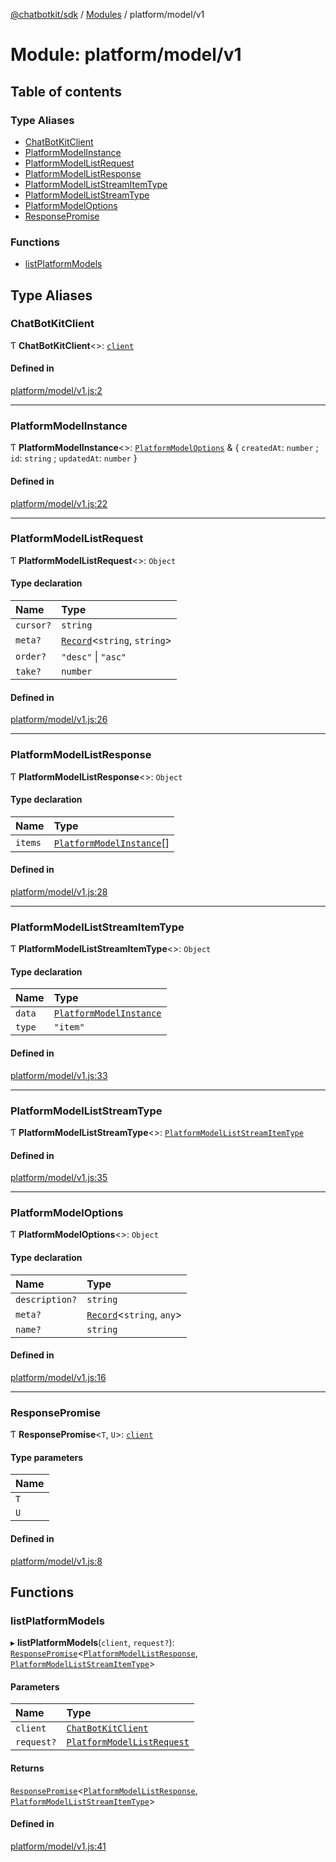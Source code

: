 [@chatbotkit/sdk](../README.md) / [Modules](../modules.md) / platform/model/v1

# Module: platform/model/v1

## Table of contents

### Type Aliases

- [ChatBotKitClient](platform_model_v1.md#chatbotkitclient)
- [PlatformModelInstance](platform_model_v1.md#platformmodelinstance)
- [PlatformModelListRequest](platform_model_v1.md#platformmodellistrequest)
- [PlatformModelListResponse](platform_model_v1.md#platformmodellistresponse)
- [PlatformModelListStreamItemType](platform_model_v1.md#platformmodelliststreamitemtype)
- [PlatformModelListStreamType](platform_model_v1.md#platformmodelliststreamtype)
- [PlatformModelOptions](platform_model_v1.md#platformmodeloptions)
- [ResponsePromise](platform_model_v1.md#responsepromise)

### Functions

- [listPlatformModels](platform_model_v1.md#listplatformmodels)

## Type Aliases

### ChatBotKitClient

Ƭ **ChatBotKitClient**\<\>: [`client`](client.md)

#### Defined in

[platform/model/v1.js:2](https://github.com/chatbotkit/node-sdk/blob/main/packages/sdk/src/platform/model/v1.js#L2)

___

### PlatformModelInstance

Ƭ **PlatformModelInstance**\<\>: [`PlatformModelOptions`](platform_model_v1.md#platformmodeloptions) & \{ `createdAt`: `number` ; `id`: `string` ; `updatedAt`: `number`  }

#### Defined in

[platform/model/v1.js:22](https://github.com/chatbotkit/node-sdk/blob/main/packages/sdk/src/platform/model/v1.js#L22)

___

### PlatformModelListRequest

Ƭ **PlatformModelListRequest**\<\>: `Object`

#### Type declaration

| Name | Type |
| :------ | :------ |
| `cursor?` | `string` |
| `meta?` | [`Record`]( https://www.typescriptlang.org/docs/handbook/utility-types.html#recordkeys-type )\<`string`, `string`\> |
| `order?` | ``"desc"`` \| ``"asc"`` |
| `take?` | `number` |

#### Defined in

[platform/model/v1.js:26](https://github.com/chatbotkit/node-sdk/blob/main/packages/sdk/src/platform/model/v1.js#L26)

___

### PlatformModelListResponse

Ƭ **PlatformModelListResponse**\<\>: `Object`

#### Type declaration

| Name | Type |
| :------ | :------ |
| `items` | [`PlatformModelInstance`](platform_model_v1.md#platformmodelinstance)[] |

#### Defined in

[platform/model/v1.js:28](https://github.com/chatbotkit/node-sdk/blob/main/packages/sdk/src/platform/model/v1.js#L28)

___

### PlatformModelListStreamItemType

Ƭ **PlatformModelListStreamItemType**\<\>: `Object`

#### Type declaration

| Name | Type |
| :------ | :------ |
| `data` | [`PlatformModelInstance`](platform_model_v1.md#platformmodelinstance) |
| `type` | ``"item"`` |

#### Defined in

[platform/model/v1.js:33](https://github.com/chatbotkit/node-sdk/blob/main/packages/sdk/src/platform/model/v1.js#L33)

___

### PlatformModelListStreamType

Ƭ **PlatformModelListStreamType**\<\>: [`PlatformModelListStreamItemType`](platform_model_v1.md#platformmodelliststreamitemtype)

#### Defined in

[platform/model/v1.js:35](https://github.com/chatbotkit/node-sdk/blob/main/packages/sdk/src/platform/model/v1.js#L35)

___

### PlatformModelOptions

Ƭ **PlatformModelOptions**\<\>: `Object`

#### Type declaration

| Name | Type |
| :------ | :------ |
| `description?` | `string` |
| `meta?` | [`Record`]( https://www.typescriptlang.org/docs/handbook/utility-types.html#recordkeys-type )\<`string`, `any`\> |
| `name?` | `string` |

#### Defined in

[platform/model/v1.js:16](https://github.com/chatbotkit/node-sdk/blob/main/packages/sdk/src/platform/model/v1.js#L16)

___

### ResponsePromise

Ƭ **ResponsePromise**\<`T`, `U`\>: [`client`](client.md)

#### Type parameters

| Name |
| :------ |
| `T` |
| `U` |

#### Defined in

[platform/model/v1.js:8](https://github.com/chatbotkit/node-sdk/blob/main/packages/sdk/src/platform/model/v1.js#L8)

## Functions

### listPlatformModels

▸ **listPlatformModels**(`client`, `request?`): [`ResponsePromise`](../classes/client.ResponsePromise.md)\<[`PlatformModelListResponse`](platform_model_v1.md#platformmodellistresponse), [`PlatformModelListStreamItemType`](platform_model_v1.md#platformmodelliststreamitemtype)\>

#### Parameters

| Name | Type |
| :------ | :------ |
| `client` | [`ChatBotKitClient`](../classes/client.ChatBotKitClient.md) |
| `request?` | [`PlatformModelListRequest`](platform_model_v1.md#platformmodellistrequest) |

#### Returns

[`ResponsePromise`](../classes/client.ResponsePromise.md)\<[`PlatformModelListResponse`](platform_model_v1.md#platformmodellistresponse), [`PlatformModelListStreamItemType`](platform_model_v1.md#platformmodelliststreamitemtype)\>

#### Defined in

[platform/model/v1.js:41](https://github.com/chatbotkit/node-sdk/blob/main/packages/sdk/src/platform/model/v1.js#L41)
